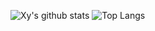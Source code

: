 ![Xy's github stats](https://github-readme-stats.vercel.app/api?username=xiangyh9988&count_private=True&show_icons=true&theme=radical&line_height=21&card_width=240) ![Top Langs](https://github-readme-stats.vercel.app/api/top-langs/?username=xiangyh9988&theme=radical&layout=compact&include_all_commits=true&count_private=true&card_width=240)
<!--
**xiangyh9988/xiangyh9988** is a ✨ _special_ ✨ repository because its `README.md` (this file) appears on your GitHub profile.

Here are some ideas to get you started:

- 🔭 I’m currently working on ...
- 🌱 I’m currently learning ...
- 👯 I’m looking to collaborate on ...
- 🤔 I’m looking for help with ...
- 💬 Ask me about ...
- 📫 How to reach me: ...
- 😄 Pronouns: ...
- ⚡ Fun fact: ...
-->
